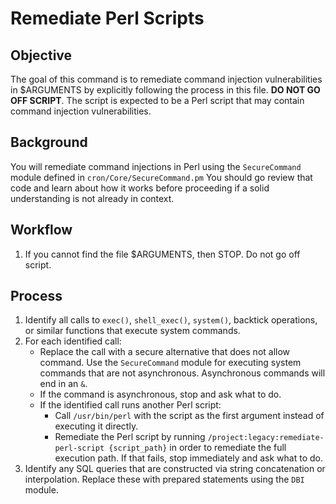 # Remediate Perl Scripts

## Objective

The goal of this command is to remediate command injection vulnerabilities in
$ARGUMENTS by explicitly following the process in this file. **DO NOT GO OFF
SCRIPT**. The script is expected to be a Perl script that may contain command
injection vulnerabilities.

## Background

You will remediate command injections in Perl using the `SecureCommand` module
defined in `cron/Core/SecureCommand.pm` You should go review that code and learn
about how it works before proceeding if a solid understanding is not already
in context.

## Workflow

1. If you cannot find the file $ARGUMENTS, then STOP. Do not go off script.

## Process

1. Identify all calls to `exec()`, `shell_exec()`, `system()`, backtick
   operations, or similar functions that execute system commands.
2. For each identified call:
    - Replace the call with a secure alternative that does not allow command. Use
      the `SecureCommand` module for executing system commands that are not
      asynchronous. Asynchronous commands will end in an `&`.
    - If the command is asynchronous, stop and ask what to do.
    - If the identified call runs another Perl script:
        - Call `/usr/bin/perl` with the script as the first argument instead of
          executing it directly.
        - Remediate the Perl script by running `/project:legacy:remediate-perl-script
          {script_path}` in order to remediate the full execution path. If that
          fails, stop immediately and ask what to do.
3. Identify any SQL queries that are constructed via string concatenation
   or interpolation. Replace these with prepared statements using the `DBI`
   module.
